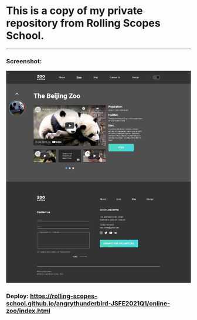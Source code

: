 # This is a copy of my private repository from Rolling Scopes School.
***
### Screenshot:
   ![](https://raw.githubusercontent.com/angrythunderbird/blackmesa/master/src/images/Albert%20Nazarenko%20-%20Online%20zoo%20-%20rolling-scopes-school.github.io.jpg)
### Deploy: https://rolling-scopes-school.github.io/angrythunderbird-JSFE2021Q1/online-zoo/index.html